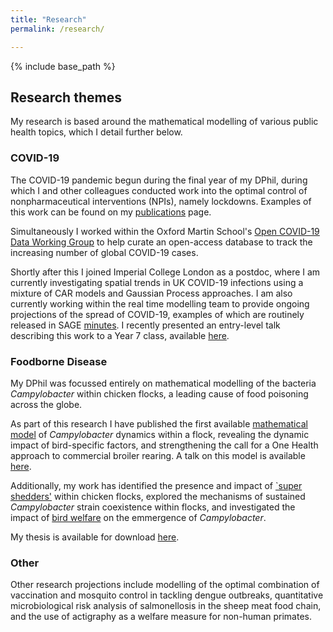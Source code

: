 ```yaml
---
title: "Research"
permalink: /research/

---
```




{% include base_path %}

## Research themes

My research is based around the mathematical modelling of various public health topics, which I detail further below.

### COVID-19

The COVID-19 pandemic begun during the final year of my DPhil, during which I and other colleagues conducted work into the optimal control of nonpharmaceutical interventions (NPIs), namely lockdowns. Examples of this work can be found on my [publications](https://thomrawson.github.io/publications/) page. 

Simultaneously I worked within the Oxford Martin School's [Open COVID-19 Data Working Group](https://www.oxfordmartin.ox.ac.uk/coronavirus-response/) to help curate an open-access database to track the increasing number of global COVID-19 cases. 

Shortly after this I joined Imperial College London as a postdoc, where I am currently investigating spatial trends in UK COVID-19 infections using a mixture of CAR models and Gaussian Process approaches. I am also currently working within the real time modelling team to provide ongoing projections of the spread of COVID-19, examples of which are routinely released in SAGE [minutes](https://www.gov.uk/government/publications/imperial-college-london-evaluating-the-roadmap-out-of-lockdown-for-england-modelling-the-delayed-step-4-of-the-roadmap-in-the-context-of-the-delta-v). I recently presented an entry-level talk describing this work to a Year 7 class, available [here](https://www.youtube.com/watch?v=trb0zFoVaOY).

### Foodborne Disease
My DPhil was focussed entirely on mathematical modelling of the bacteria *Campylobacter* within chicken flocks, a leading cause of food poisoning across the globe.

As part of this research I have published the first available [mathematical model](https://doi.org/10.3389/fmicb.2019.01940) of *Campylobacter* dynamics within a flock, revealing the dynamic impact of bird-specific factors, and strengthening the call for a One Health approach to commercial broiler rearing. A talk on this model is available [here](https://youtu.be/E8RJG58mrJU).

Additionally, my work has identified the presence and impact of [`super shedders'](https://doi.org/10.3389/fmicb.2020.576646) within chicken flocks, explored the mechanisms of sustained *Campylobacter* strain coexistence within flocks, and investigated the impact of [bird welfare](https://doi.org/10.1016/j.psj.2021.101420) on the emmergence of *Campylobacter*.

My thesis is available for download [here](https://ora.ox.ac.uk/objects/uuid:ba0e1073-13f2-48ca-9d9e-6f070b6ecb62).

### Other

Other research projections include modelling of the optimal combination of vaccination and mosquito control in tackling dengue outbreaks, quantitative microbiological risk analysis of salmonellosis in the sheep meat food chain, and the use of actigraphy as a welfare measure for non-human primates.